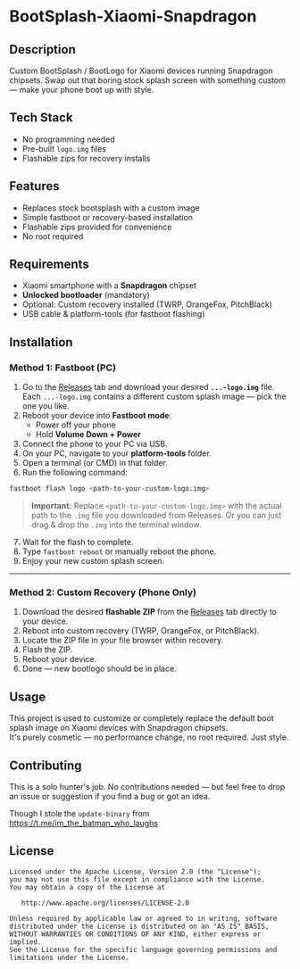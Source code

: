 # BootSplash-Xiaomi-Snapdragon

## Description
Custom BootSplash / BootLogo for Xiaomi devices running Snapdragon chipsets. Swap out that boring stock splash screen with something custom — make your phone boot up with style.

## Tech Stack
- No programming needed
- Pre-built `logo.img` files
- Flashable zips for recovery installs

## Features
- Replaces stock bootsplash with a custom image
- Simple fastboot or recovery-based installation
- Flashable zips provided for convenience
- No root required

## Requirements
- Xiaomi smartphone with a **Snapdragon** chipset
- **Unlocked bootloader** (mandatory)
- Optional: Custom recovery installed (TWRP, OrangeFox, PitchBlack)
- USB cable & platform-tools (for fastboot flashing)

## Installation

### Method 1: Fastboot (PC)
1. Go to the [Releases](../../releases) tab and download your desired **`...-logo.img`** file.  
   Each `...-logo.img` contains a different custom splash image — pick the one you like.
3. Reboot your device into **Fastboot mode**:
   - Power off your phone  
   - Hold **Volume Down + Power**
4. Connect the phone to your PC via USB.
5. On your PC, navigate to your **platform-tools** folder.
6. Open a terminal (or CMD) in that folder.
7. Run the following command:

```bash
fastboot flash logo <path-to-your-custom-logo.img>
```

> **Important:** Replace `<path-to-your-custom-logo.img>` with the actual path to the `.img` file you downloaded from Releases. Or you can just drag & drop the `.img` into the terminal window.

7. Wait for the flash to complete.
8. Type `fastboot reboot` or manually reboot the phone.
9. Enjoy your new custom splash screen.

---

### Method 2: Custom Recovery (Phone Only)
1. Download the desired **flashable ZIP** from the [Releases](../../releases) tab directly to your device.
2. Reboot into custom recovery (TWRP, OrangeFox, or PitchBlack).
3. Locate the ZIP file in your file browser within recovery.
4. Flash the ZIP.
5. Reboot your device.
6. Done — new bootlogo should be in place.

## Usage
This project is used to customize or completely replace the default boot splash image on Xiaomi devices with Snapdragon chipsets.  
It's purely cosmetic — no performance change, no root required. Just style.

## Contributing
This is a solo hunter's job. No contributions needed — but feel free to drop an issue or suggestion if you find a bug or got an idea.

Though I stole the `update-binary` from https://t.me/im_the_batman_who_laughs

## License
```
Licensed under the Apache License, Version 2.0 (the "License");
you may not use this file except in compliance with the License.
You may obtain a copy of the License at

   http://www.apache.org/licenses/LICENSE-2.0

Unless required by applicable law or agreed to in writing, software
distributed under the License is distributed on an "AS IS" BASIS,
WITHOUT WARRANTIES OR CONDITIONS OF ANY KIND, either express or implied.
See the License for the specific language governing permissions and
limitations under the License.
```

